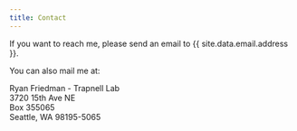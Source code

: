 ```yaml
---
title: Contact
---
```

If you want to reach me, please send an email to {{ site.data.email.address }}.

You can also mail me at:  

Ryan Friedman - Trapnell Lab \
3720 15th Ave NE \
Box 355065 \
Seattle, WA 98195-5065 
